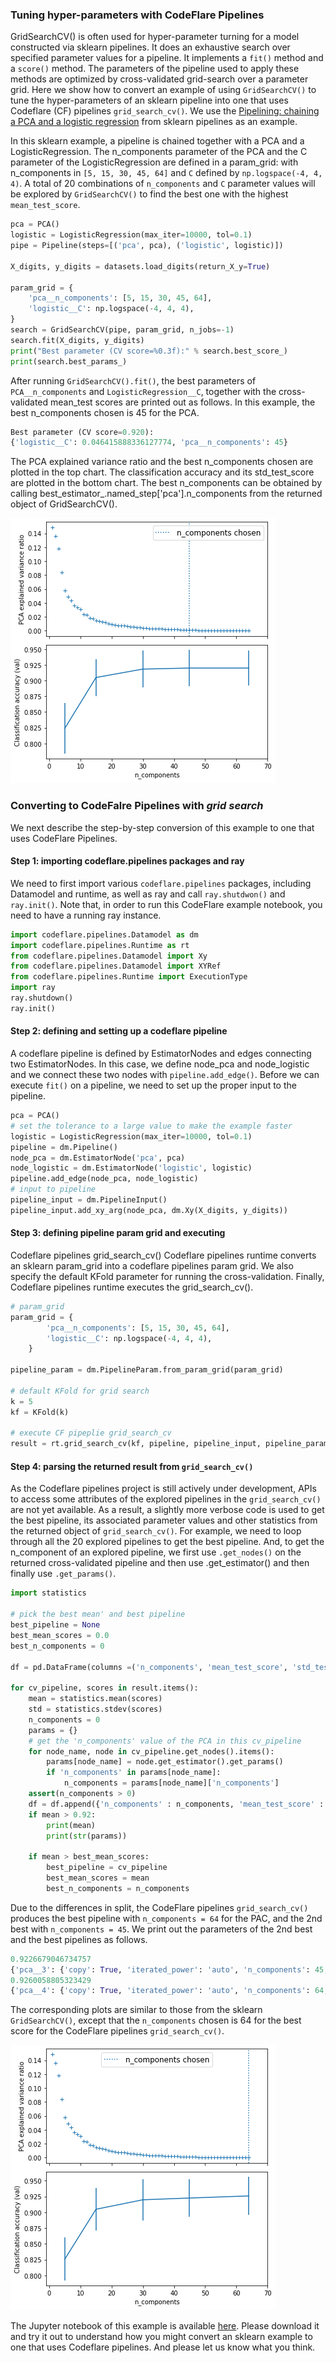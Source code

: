 <!--
{% comment %}
Copyright 2021 IBM

Licensed under the Apache License, Version 2.0 (the "License");
you may not use this file except in compliance with the License.
You may obtain a copy of the License at

http://www.apache.org/licenses/LICENSE-2.0

Unless required by applicable law or agreed to in writing, software
distributed under the License is distributed on an "AS IS" BASIS,
WITHOUT WARRANTIES OR CONDITIONS OF ANY KIND, either express or implied.
See the License for the specific language governing permissions and
limitations under the License.
{% endcomment %}
-->

### Tuning hyper-parameters with CodeFlare Pipelines

GridSearchCV() is often used for hyper-parameter turning for a model constructed via sklearn pipelines. It does an exhaustive search over specified parameter values for a pipeline. It implements a `fit()` method and a `score()` method. The parameters of the pipeline used to apply these methods are optimized by cross-validated grid-search over a parameter grid.
Here we show how to convert an example of using `GridSearchCV()` to tune the hyper-parameters of an sklearn pipeline into one that uses Codeflare (CF) pipelines `grid_search_cv()`. We use the [Pipelining: chaining a PCA and a logistic regression](https://scikit-learn.org/stable/auto_examples/compose/plot_digits_pipe.html#sphx-glr-auto-examples-compose-plot-digits-pipe-py) from sklearn pipelines as an example. 

In this sklearn example, a pipeline is chained together with a PCA and a LogisticRegression. The n_components parameter of the PCA and the C parameter of the LogisticRegression are defined in a param_grid: with n_components in `[5, 15, 30, 45, 64]` and `C` defined by `np.logspace(-4, 4, 4)`. A total of 20 combinations of `n_components` and `C` parameter values will be explored by `GridSearchCV()` to find the best one with the highest `mean_test_score`.

```python
pca = PCA()
logistic = LogisticRegression(max_iter=10000, tol=0.1)
pipe = Pipeline(steps=[('pca', pca), ('logistic', logistic)])

X_digits, y_digits = datasets.load_digits(return_X_y=True)

param_grid = {
    'pca__n_components': [5, 15, 30, 45, 64],
    'logistic__C': np.logspace(-4, 4, 4),
}
search = GridSearchCV(pipe, param_grid, n_jobs=-1)
search.fit(X_digits, y_digits)
print("Best parameter (CV score=%0.3f):" % search.best_score_)
print(search.best_params_)
```

After running `GridSearchCV().fit()`, the best parameters of `PCA__n_components` and `LogisticRegression__C`, together with the cross-validated mean_test scores are printed out as follows. In this example, the best n_components chosen is 45 for the PCA.

```python
Best parameter (CV score=0.920):
{'logistic__C': 0.046415888336127774, 'pca__n_components': 45}
```

The PCA explained variance ratio and the best n_components chosen are plotted in the top chart. The classification accuracy and its std_test_score are plotted in the bottom chart. The best n_components can be obtained by calling best_estimator_.named_step['pca'].n_components from the returned object of GridSearchCV().

![](../images/pca_1.png)

### Converting to CodeFalre Pipelines with *grid search*


We next describe the step-by-step conversion of this example to one that uses CodeFlare Pipelines.

#### **Step 1: importing codeflare.pipelines packages and ray**

We need to first import various `codeflare.pipelines` packages, including Datamodel and runtime, as well as ray and call `ray.shutdwon()` and `ray.init()`. Note that, in order to run this CodeFlare example notebook, you need to have a running ray instance.

```python
import codeflare.pipelines.Datamodel as dm
import codeflare.pipelines.Runtime as rt
from codeflare.pipelines.Datamodel import Xy
from codeflare.pipelines.Datamodel import XYRef
from codeflare.pipelines.Runtime import ExecutionType
import ray
ray.shutdown()
ray.init()
```

#### **Step 2: defining and setting up a codeflare pipeline**

A codeflare pipeline is defined by EstimatorNodes and edges connecting two EstimatorNodes. In this case, we define node_pca and node_logistic and we connect these two nodes with `pipeline.add_edge()`. Before we can execute `fit()` on a pipeline, we need to set up the proper input to the pipeline.

```python
pca = PCA()
# set the tolerance to a large value to make the example faster
logistic = LogisticRegression(max_iter=10000, tol=0.1)
pipeline = dm.Pipeline()
node_pca = dm.EstimatorNode('pca', pca)
node_logistic = dm.EstimatorNode('logistic', logistic)
pipeline.add_edge(node_pca, node_logistic)
# input to pipeline
pipeline_input = dm.PipelineInput()
pipeline_input.add_xy_arg(node_pca, dm.Xy(X_digits, y_digits))
```

#### **Step 3: defining pipeline param grid and executing** 

Codeflare pipelines grid_search_cv()
Codeflare pipelines runtime converts an sklearn param_grid into a codeflare pipelines param grid. We also specify the default KFold parameter for running the cross-validation. Finally, Codeflare pipelines runtime executes the grid_search_cv().

```python
# param_grid
param_grid = {
        'pca__n_components': [5, 15, 30, 45, 64],
        'logistic__C': np.logspace(-4, 4, 4),
    }

pipeline_param = dm.PipelineParam.from_param_grid(param_grid)

# default KFold for grid search
k = 5
kf = KFold(k)

# execute CF pipeplie grid_search_cv
result = rt.grid_search_cv(kf, pipeline, pipeline_input, pipeline_param)
```

#### **Step 4: parsing the returned result from `grid_search_cv()`** 

As the Codeflare pipelines project is still actively under development, APIs to access some attributes of the explored pipelines in the `grid_search_cv()` are not yet available. As a result, a slightly more verbose code is used to get the best pipeline, its associated parameter values and other statistics from the returned object of `grid_search_cv()`. For example, we need to loop through all the 20 explored pipelines to get the best pipeline. And, to get the n_component of an explored pipeline, we first use `.get_nodes()` on the returned cross-validated pipeline and then use .get_estimator() and then finally use `.get_params()`.

```python
import statistics

# pick the best mean' and best pipeline
best_pipeline = None
best_mean_scores = 0.0
best_n_components = 0

df = pd.DataFrame(columns =('n_components', 'mean_test_score', 'std_test_score'))

for cv_pipeline, scores in result.items():
    mean = statistics.mean(scores)
    std = statistics.stdev(scores)
    n_components = 0
    params = {}
    # get the 'n_components' value of the PCA in this cv_pipeline
    for node_name, node in cv_pipeline.get_nodes().items():
        params[node_name] = node.get_estimator().get_params()
        if 'n_components' in params[node_name]:
            n_components = params[node_name]['n_components']
    assert(n_components > 0)
    df = df.append({'n_components' : n_components, 'mean_test_score' : mean, 'std_test_score' : std}, ignore_index=True)
    if mean > 0.92:
        print(mean)
        print(str(params))
        
    if mean > best_mean_scores:
        best_pipeline = cv_pipeline
        best_mean_scores = mean
        best_n_components = n_components
```

Due to the differences in split, the CodeFlare pipelines `grid_search_cv()` produces the best pipeline with `n_components = 64` for the PAC, and the 2nd best with `n_components = 45`. We print out the parameters of the 2nd best and the best pipelines as follows.

```python
0.9226679046734757
{'pca__3': {'copy': True, 'iterated_power': 'auto', 'n_components': 45, 'random_state': None, 'svd_solver': 'auto', 'tol': 0.0, 'whiten': False}, 'logistic__1': {'C': 0.046415888336127774, 'class_weight': None, 'dual': False, 'fit_intercept': True, 'intercept_scaling': 1, 'l1_ratio': None, 'max_iter': 10000, 'multi_class': 'auto', 'n_jobs': None, 'penalty': 'l2', 'random_state': None, 'solver': 'lbfgs', 'tol': 0.1, 'verbose': 0, 'warm_start': False}}
0.9260058805323429
{'pca__4': {'copy': True, 'iterated_power': 'auto', 'n_components': 64, 'random_state': None, 'svd_solver': 'auto', 'tol': 0.0, 'whiten': False}, 'logistic__1': {'C': 0.046415888336127774, 'class_weight': None, 'dual': False, 'fit_intercept': True, 'intercept_scaling': 1, 'l1_ratio': None, 'max_iter': 10000, 'multi_class': 'auto', 'n_jobs': None, 'penalty': 'l2', 'random_state': None, 'solver': 'lbfgs', 'tol': 0.1, 'verbose': 0, 'warm_start': False}}
```

The corresponding plots are similar to those from the sklearn `GridSearchCV()`, except that the `n_components` chosen is 64 for the best score for the CodeFlare pipelines `grid_search_cv()`.

![](../images/pca_2.png)

The Jupyter notebook of this example is available [here](https://github.com/project-codeflare/codeflare/blob/main/notebooks/plot_digits_pipe.ipynb). Please download it and try it out to understand how you might convert an sklearn example to one that uses Codeflare pipelines. And please let us know what you think.




